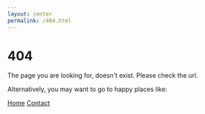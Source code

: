 ```yaml
---
layout: center
permalink: /404.html
---
```


# 404

The page you are looking for, doesn't exist. Please check the url. 

Alternatively, you may want to go to happy places like:

<div class="mt3">
  <a href="{{ site.baseurl }}/" class="button button-blue button-big">Home</a>
  <a href="{{ site.baseurl }}/contact/" class="button button-blue button-big">Contact</a>
</div>
